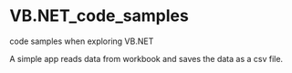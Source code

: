 # VB.NET_code_samples
code samples when  exploring VB.NET

A simple app reads data from workbook and saves the data as a csv file.

